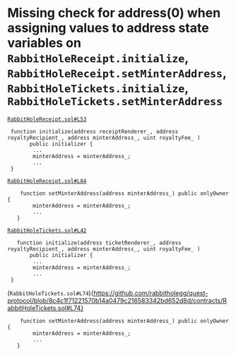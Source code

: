 
# Missing check for address(0) when assigning values to address state variables on `RabbitHoleReceipt.initialize`, `RabbitHoleReceipt.setMinterAddress`, `RabbitHoleTickets.initialize`, `RabbitHoleTickets.setMinterAddress`

[`RabbitHoleReceipt.sol#L53`](https://github.com/rabbitholegg/quest-protocol/blob/8c4c1f71221570b14a0479c216583342bd652d8d/contracts/RabbitHoleReceipt.sol#L53)

```solidity
 function initialize(address receiptRenderer_, address royaltyRecipient_, address minterAddress_, uint royaltyFee_ )
       public initializer {
        ...
        minterAddress = minterAddress_;
        ...
 }
```

[`RabbitHoleReceipt.sol#L84`](https://github.com/rabbitholegg/quest-protocol/blob/8c4c1f71221570b14a0479c216583342bd652d8d/contracts/RabbitHoleReceipt.sol#L84)

```solidity
    function setMinterAddress(address minterAddress_) public onlyOwner {
        minterAddress = minterAddress_;
        ...
   }
```

[`RabbitHoleTickets.sol#L42`](https://github.com/rabbitholegg/quest-protocol/blob/8c4c1f71221570b14a0479c216583342bd652d8d/contracts/RabbitHoleTickets.sol#L42)

```solidity
   function initialize(address ticketRenderer_, address royaltyRecipient_, address minterAddress_, uint royaltyFee_ ) 
       public initializer {
        ...
        minterAddress = minterAddress_;
        ...
 }
```
(`RabbitHoleTickets.sol#L74`){https://github.com/rabbitholegg/quest-protocol/blob/8c4c1f71221570b14a0479c216583342bd652d8d/contracts/RabbitHoleTickets.sol#L74}

```solidity
    function setMinterAddress(address minterAddress_) public onlyOwner {
        minterAddress = minterAddress_;
        ...
   }
```
